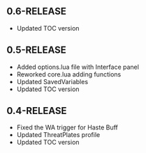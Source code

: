 ## 0.6-RELEASE

* Updated TOC version

## 0.5-RELEASE

* Added options.lua file with Interface panel
* Reworked core.lua adding functions
* Updated SavedVariables
* Updated TOC version

## 0.4-RELEASE

* Fixed the WA trigger for Haste Buff
* Updated ThreatPlates profile
* Updated TOC version